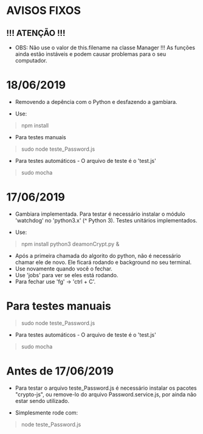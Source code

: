 

# AVISOS FIXOS
## **!!! ATENÇÃO !!!**
- OBS: Não use o valor de this.filename na classe Manager !!! As funções ainda estão instáveis e podem causar problemas para o seu computador.




# 18/06/2019
- Removendo a depência com o Python e desfazendo a gambiara.

- Use:
> npm install

- Para testes manuais
> sudo node teste_Password.js

- Para testes automáticos - O arquivo de teste é o 'test.js'
> sudo mocha




# 17/06/2019
- Gambiara implementada. Para testar é necessário instalar o módulo 'watchdog' no 'python3.x' (^ Python 3). Testes unitários implementados.

- Use:
> npm install
> python3 deamonCrypt.py &
- Após a primeira chamada do algorito do python, não é necessário chamar ele de novo. Ele ficará rodando e background no seu terminal.
- Use novamente quando você o fechar.
- Use 'jobs' para ver se eles está rodando.
- Para fechar use 'fg' -> 'ctrl + C'.


# Para testes manuais
> sudo node teste_Password.js 

- Para testes automáticos - O arquivo de teste é o 'test.js'
> sudo mocha




# Antes de 17/06/2019
- Para testar o arquivo teste_Password.js é necessário instalar os pacotes "crypto-js", ou remove-lo do arquivo Password.service.js, por ainda não estar sendo utilizado.

- Simplesmente rode com:
> node teste_Password.js
